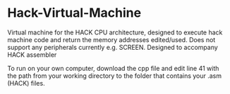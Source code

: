 # Hack-Virtual-Machine
Virtual machine for the HACK CPU architecture, designed to execute hack machine code and return the memory addresses edited/used. Does not support any peripherals currently e.g. SCREEN. Designed to accompany HACK assembler

To run on your own computer, download the cpp file and edit line 41 with the path from your working directory to the folder that contains your .asm (HACK) files.
